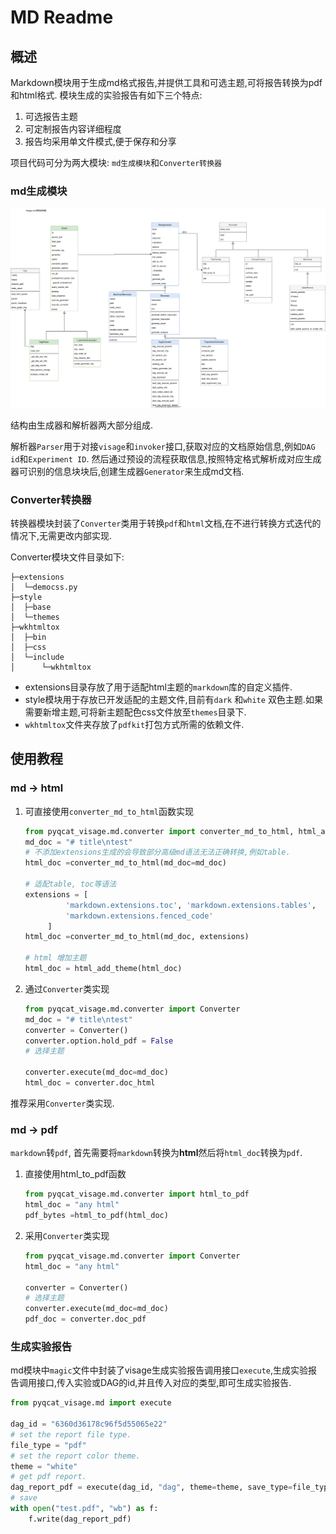 # MD Readme

## 概述

Markdown模块用于生成md格式报告,并提供工具和可选主题,可将报告转换为pdf和html格式.
模块生成的实验报告有如下三个特点:

1. 可选报告主题
2. 可定制报告内容详细程度
3. 报告均采用单文件模式,便于保存和分享

项目代码可分为两大模块: `md生成模块`和`Converter转换器`

### md生成模块

![项目代码结构图](markdown%20结构图.svg)

结构由生成器和解析器两大部分组成.

解析器`Parser`用于对接`visage`和`invoker`接口,获取对应的文档原始信息,例如`DAG id`和`Experiment ID`.
然后通过预设的流程获取信息,按照特定格式解析成对应生成器可识别的信息块块后,创建生成器`Generator`来生成md文档.

### Converter转换器

转换器模块封装了`Converter`类用于转换`pdf`和`html`文档,在不进行转换方式迭代的情况下,无需更改内部实现.

Converter模块文件目录如下:

```shell
├─extensions
│  └─democss.py
├─style
│  ├─base
│  └─themes
├─wkhtmltox
│  ├─bin
│  ├─css
│  └─include
│      └─wkhtmltox

```

+ extensions目录存放了用于适配html主题的`markdown`库的自定义插件.
+ style模块用于存放已开发适配的主题文件,目前有`dark` 和`white`
  双色主题.如果需要新增主题,可将新主题配色css文件放至`themes`目录下.
+ `wkhtmltox`文件夹存放了`pdfkit`打包方式所需的依赖文件.

## 使用教程

### md -> html

1. 可直接使用`converter_md_to_html`函数实现
   ```python
   from pyqcat_visage.md.converter import converter_md_to_html, html_add_theme
   md_doc = "# title\ntest"
   # 不添加extensions生成的会导致部分高级md语法无法正确转换,例如table.
   html_doc =converter_md_to_html(md_doc=md_doc)
   
   # 适配table, toc等语法
   extensions = [
            'markdown.extensions.toc', 'markdown.extensions.tables',
            'markdown.extensions.fenced_code'
        ]
   html_doc =converter_md_to_html(md_doc, extensions)
   
   # html 增加主题
   html_doc = html_add_theme(html_doc)
    ```
2. 通过`Converter`类实现
   ```python
   from pyqcat_visage.md.converter import Converter
   md_doc = "# title\ntest"
   converter = Converter()
   converter.option.hold_pdf = False
   # 选择主题
   
   converter.execute(md_doc=md_doc)
   html_doc = converter.doc_html
    ```

推荐采用`Converter`类实现.

### md -> pdf

`markdown`转`pdf`, 首先需要将`markdown`转换为**html**然后将`html_doc`转换为`pdf`.

1. 直接使用html_to_pdf函数
   ```python
   from pyqcat_visage.md.converter import html_to_pdf
   html_doc = "any html"
   pdf_bytes =html_to_pdf(html_doc)
    ```
2. 采用`Converter`类实现
    ```python
   from pyqcat_visage.md.converter import Converter
   html_doc = "any html"

   converter = Converter()
   # 选择主题
   converter.execute(md_doc=md_doc)
   pdf_doc = converter.doc_pdf
    ```

### 生成实验报告

md模块中`magic`文件中封装了visage生成实验报告调用接口`execute`,生成实验报告调用接口,传入实验或DAG的id,并且传入对应的类型,即可生成实验报告.

```python
from pyqcat_visage.md import execute

dag_id = "6360d36178c96f5d55065e22"
# set the report file type.
file_type = "pdf"
# set the report color theme.
theme = "white"
# get pdf report.
dag_report_pdf = execute(dag_id, "dag", theme=theme, save_type=file_type)
# save
with open("test.pdf", "wb") as f:
    f.write(dag_report_pdf)
```
